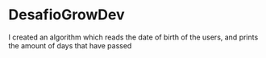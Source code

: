 # DesafioGrowDev

I created an algorithm which reads the date of birth of the users, and prints the amount of days that have passed
